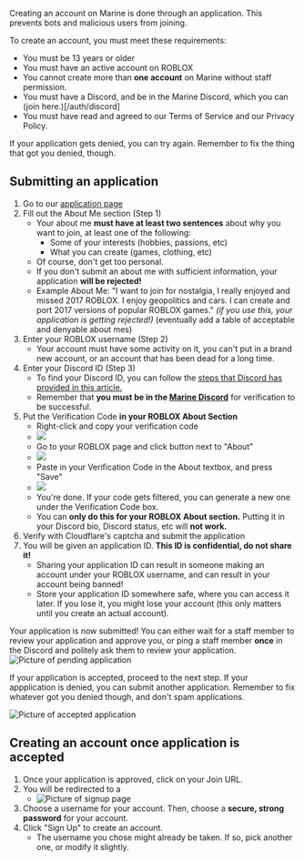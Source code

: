 Creating an account on Marine is done through an application. This prevents bots and malicious users from joining.

To create an account, you must meet these requirements:
* You must be 13 years or older
* You must have an active account on ROBLOX
* You cannot create more than **one account** on Marine without staff permission.
* You must have a Discord, and be in the Marine Discord, which you can (join here.)[/auth/discord]
* You must have read and agreed to our Terms of Service and our Privacy Policy.

If your application gets denied, you can try again. Remember to fix the thing that got you denied, though.

## Submitting an application

1. Go to our [application page](/auth/application)
2. Fill out the About Me section (Step 1)
   * Your about me **must have at least two sentences** about why you want to join, at least one of the following:
        * Some of your interests (hobbies, passions, etc)
        * What you can create (games, clothing, etc)
    * Of course, don't get too personal.
    * If you don't submit an about me with sufficient information, your application **will be rejected!**
    * Example About Me: "I want to join for nostalgia, I really enjoyed and missed 2017 ROBLOX. I enjoy geopolitics and cars. I can create and port 2017 versions of popular ROBLOX games." *(if you use this, your application is getting rejected!)* (eventually add a table of acceptable and denyable about mes)
3. Enter your ROBLOX username (Step 2)
   * Your account must have some activity on it, you can't put in a brand new account, or an account that has been dead for a long time.
4. Enter your Discord ID (Step 3)
   * To find your Discord ID, you can follow the [steps that Discord has provided in this article.](https://support.discord.com/hc/en-us/articles/206346498-Where-can-I-find-my-User-Server-Message-ID)
   * Remember that **you must be in the [Marine Discord](/auth/discord)** for verification to be successful.
5. Put the Verification Code **in your ROBLOX About Section**
   * Right-click and copy your verification code
   * ![](/img/instructions/hERWsZU6Lq.png)
   * Go to your ROBLOX page and click button next to "About"
   * ![](/img/instructions/thorium_2kYNl8gyIF.png)
   * Paste in your Verification Code in the About textbox, and press "Save"
   * ![](/img/instructions/thorium_LWdI21eLTc.png)
   * You're done. If your code gets filtered, you can generate a new one under the Verification Code box.
   * You can **only do this for your ROBLOX About section.** Putting it in your Discord bio, Discord status, etc will **not work.**
6. Verify with Cloudflare's captcha and submit the application
7. You will be given an application ID. **This ID is confidential, do not share it!**
   * Sharing your application ID can result in someone making an account under your ROBLOX username, and can result in your account being banned!
   * Store your application ID somewhere safe, where you can access it later. If you lose it, you might lose your account (this only matters until you create an actual account).

Your application is now submitted! You can either wait for a staff member to review your application and approve you, or ping a staff member **once** in the Discord and politely ask them to review your application.
![Picture of pending application](/img/instructions/chrome_idjnhQ5aNx.png)

If your application is accepted, proceed to the next step.
If your appplication is denied, you can submit another application. Remember to fix whatever got you denied though, and don't spam applications.

![Picture of accepted application](/img/instructions/whydidntthissave.png)

## Creating an account once application is accepted

1. Once your application is approved, click on your Join URL.
2. You will be redirected to a 
   * ![Picture of signup page](/img/instructions/chrome_z7Iq5Ul4XS.png)
3. Choose a username for your account. Then, choose a **secure, strong password** for your account.
4. Click "Sign Up" to create an account.
   * The username you chose might already be taken. If so, pick another one, or modify it slightly.